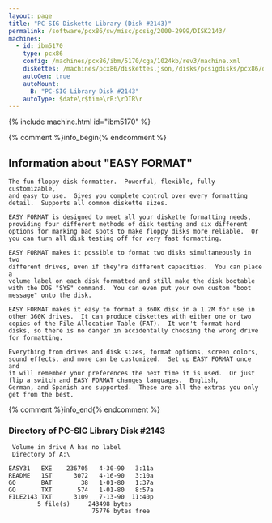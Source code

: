 ```yaml
---
layout: page
title: "PC-SIG Diskette Library (Disk #2143)"
permalink: /software/pcx86/sw/misc/pcsig/2000-2999/DISK2143/
machines:
  - id: ibm5170
    type: pcx86
    config: /machines/pcx86/ibm/5170/cga/1024kb/rev3/machine.xml
    diskettes: /machines/pcx86/diskettes.json,/disks/pcsigdisks/pcx86/diskettes.json
    autoGen: true
    autoMount:
      B: "PC-SIG Library Disk #2143"
    autoType: $date\r$time\rB:\rDIR\r
---
```


{% include machine.html id="ibm5170" %}

{% comment %}info_begin{% endcomment %}

## Information about "EASY FORMAT"

    The fun floppy disk formatter.  Powerful, flexible, fully customizable,
    and easy to use.  Gives you complete control over every formatting
    detail.  Supports all common diskette sizes.
    
    EASY FORMAT is designed to meet all your diskette formatting needs,
    providing four different methods of disk testing and six different
    options for marking bad spots to make floppy disks more reliable.  Or
    you can turn all disk testing off for very fast formatting.
    
    EASY FORMAT makes it possible to format two disks simultaneously in two
    different drives, even if they're different capacities.  You can place a
    volume label on each disk formatted and still make the disk bootable
    with the DOS "SYS" command.  You can even put your own custom "boot
    message" onto the disk.
    
    EASY FORMAT makes it easy to format a 360K disk in a 1.2M for use in
    other 360K drives.  It can produce diskettes with either one or two
    copies of the File Allocation Table (FAT).  It won't format hard
    disks, so there is no danger in accidentally choosing the wrong drive
    for formatting.
    
    Everything from drives and disk sizes, format options, screen colors,
    sound effects, and more can be customized.  Set up EASY FORMAT once and
    it will remember your preferences the next time it is used.  Or just
    flip a switch and EASY FORMAT changes languages.  English,
    German, and Spanish are supported.  These are all the extras you only
    get from the best.
{% comment %}info_end{% endcomment %}


### Directory of PC-SIG Library Disk #2143

     Volume in drive A has no label
     Directory of A:\

    EASY31   EXE    236705   4-30-90   3:11a
    README   1ST      3072   4-16-90   3:10a
    GO       BAT        38   1-01-80   1:37a
    GO       TXT       574   1-01-80   8:57a
    FILE2143 TXT      3109   7-13-90  11:40p
            5 file(s)     243498 bytes
                           75776 bytes free
